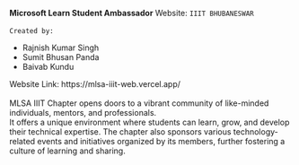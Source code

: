 **Microsoft Learn Student Ambassador** Website: `IIIT BHUBANESWAR` <br/><br/>
`Created by:`
<ul>
  <li>Rajnish Kumar Singh</li>
  <li>Sumit Bhusan Panda</li>
  <li>Baivab Kundu</li>
</ul>
Website Link: https://mlsa-iiit-web.vercel.app/
<br/>
<br/>
MLSA IIIT Chapter opens doors to a vibrant community of like-minded individuals, mentors, and professionals. <br/> It offers a unique environment where students can learn, grow, and develop their technical expertise. The chapter also sponsors various technology-related events and initiatives organized by its members, further fostering a culture of learning and sharing.
